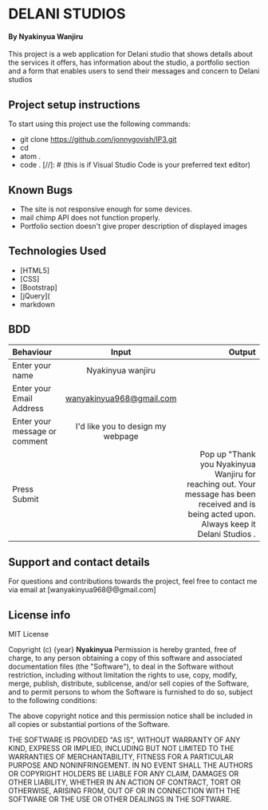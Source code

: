 
# DELANI STUDIOS
#### By **Nyakinyua Wanjiru**
This project is a web application for Delani studio that shows details about the services it offers, has information about the studio, a portfolio section and a form that enables users to send their messages and concern to Delani studios
## Project setup instructions
To start using this project use the following commands:
- git clone https://github.com/jonnygovish/IP3.git
- cd 
- atom .
- code . [//]: # (this is if Visual Studio Code is your preferred text editor)

## Known Bugs
* The site is not responsive enough for some devices. 
* mail chimp API does not function properly.
* Portfolio section doesn't give proper description of displayed images
## Technologies Used
* [HTML5]
* [CSS]
* [Bootstrap]
* [jQuery](
* markdown


## BDD
| Behaviour      | Input        | Output       |
| :------------- | :----------: | -----------: |
|  Enter your name  |   Nyakinyua wanjiru |     |
| Enter your Email Address  | wanyakinyua968@gmail.com |   |
| Enter your message or comment   |  I'd like you to design my webpage     |     |
| Press Submit|     |Pop up "Thank you Nyakinyua Wanjiru for reaching out. Your message has been received and is being acted upon. Always keep it Delani Studios .|
## Support and contact details
For questions and contributions towards the project, feel free to contact me via  email at [wanyakinyua968@@gmail.com]
## License info
MIT License

Copyright (c) {year} **Nyakinyua**
Permission is hereby granted, free of charge, to any person obtaining a copy
of this software and associated documentation files (the "Software"), to deal
in the Software without restriction, including without limitation the rights
to use, copy, modify, merge, publish, distribute, sublicense, and/or sell
copies of the Software, and to permit persons to whom the Software is
furnished to do so, subject to the following conditions:

The above copyright notice and this permission notice shall be included in all
copies or substantial portions of the Software.

THE SOFTWARE IS PROVIDED "AS IS", WITHOUT WARRANTY OF ANY KIND, EXPRESS OR
IMPLIED, INCLUDING BUT NOT LIMITED TO THE WARRANTIES OF MERCHANTABILITY,
FITNESS FOR A PARTICULAR PURPOSE AND NONINFRINGEMENT. IN NO EVENT SHALL THE
AUTHORS OR COPYRIGHT HOLDERS BE LIABLE FOR ANY CLAIM, DAMAGES OR OTHER
LIABILITY, WHETHER IN AN ACTION OF CONTRACT, TORT OR OTHERWISE, ARISING FROM,
OUT OF OR IN CONNECTION WITH THE SOFTWARE OR THE USE OR OTHER DEALINGS IN THE
SOFTWARE.
  